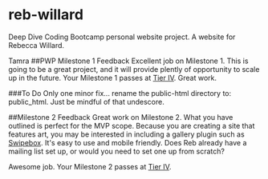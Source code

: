 # reb-willard
Deep Dive Coding Bootcamp personal website project. A website for Rebecca Willard.

Tamra
##PWP Milestone 1 Feedback
Excellent job on Milestone 1. This is going to be a great project, and it will provide plently of opportunity to scale up in the future. Your Milestone 1 passes at [Tier IV](https://bootcamp-coders.cnm.edu/projects/personal/rubric/). Great work.

###To Do
Only one minor fix... rename the public-html directory to: public_html. Just be mindful of that undescore.

##Milestone 2 Feedback
Great work on Milestone 2. What you have outlined is perfect for the MVP scope. Because you are creating a site that features art, you may be interested in including a gallery plugin such as [Swipebox](http://brutaldesign.github.io/swipebox/). It's easy to use and mobile friendly. Does Reb already have a mailing list set up, or would you need to set one up from scratch?

Awesome job. Your Milestone 2 passes at [Tier IV](https://bootcamp-coders.cnm.edu/projects/personal/rubric/).
